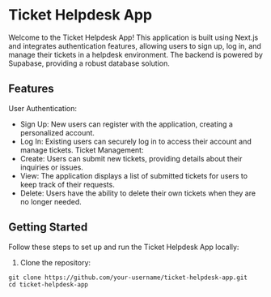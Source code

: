 # Ticket Helpdesk App
Welcome to the Ticket Helpdesk App! This application is built using Next.js and integrates authentication features, allowing users to sign up, log in, and manage their tickets in a helpdesk environment. The backend is powered by Supabase, providing a robust database solution.

## Features
User Authentication:
- Sign Up: New users can register with the application, creating a personalized account.
- Log In: Existing users can securely log in to access their account and manage tickets.
Ticket Management:
- Create: Users can submit new tickets, providing details about their inquiries or issues.
- View: The application displays a list of submitted tickets for users to keep track of their requests.
- Delete: Users have the ability to delete their own tickets when they are no longer needed.

## Getting Started
Follow these steps to set up and run the Ticket Helpdesk App locally:
1. Clone the repository:
```
git clone https://github.com/your-username/ticket-helpdesk-app.git
cd ticket-helpdesk-app
```
